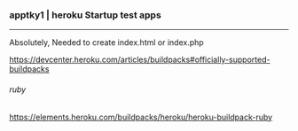 ### apptky1 | heroku Startup test apps
---
Absolutely, Needed to create index.html or index.php

https://devcenter.heroku.com/articles/buildpacks#officially-supported-buildpacks
###### ruby
https://elements.heroku.com/buildpacks/heroku/heroku-buildpack-ruby



```
```


```
```
